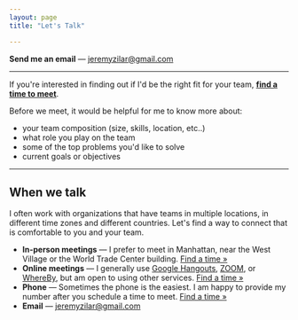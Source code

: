 ```yaml
---
layout: page
title: "Let's Talk"

---
```


**Send me an email** — [jeremyzilar@gmail.com](mailto:jeremyzilar@gmail.com)

---

If you're interested in finding out if I'd be the right fit for your team, [**find a time to meet**](https://calendly.com/jeremyzilar/online).


Before we meet, it would be helpful for me to know more about:
- your team composition (size, skills, location, etc..)
- what role you play on the team
- some of the top problems you'd like to solve
- current goals or objectives

---

## When we talk

I often work with organizations that have teams in multiple locations, in different time zones and different countries. Let's find a way to connect that is comfortable to you and your team.

- **In-person meetings** — I prefer to meet in Manhattan, near the West Village or the World Trade Center building. [Find a time »](https://calendly.com/jeremyzilar/in-person)
- **Online meetings** — I generally use [Google Hangouts](https://hangouts.google.com/), [ZOOM](https://zoom.us/), or [WhereBy](https://whereby.com/), but am open to using other services. [Find a time »](https://calendly.com/jeremyzilar/online)
- **Phone** — Sometimes the phone is the easiest. I am happy to provide my number after you schedule a time to meet. [Find a time »](https://calendly.com/jeremyzilar/online)
- **Email** — [jeremyzilar@gmail.com](mailto:jeremyzilar@gmail.com)
